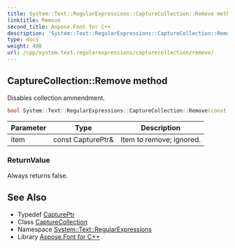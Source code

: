```yaml
---
title: System::Text::RegularExpressions::CaptureCollection::Remove method
linktitle: Remove
second_title: Aspose.Font for C++
description: 'System::Text::RegularExpressions::CaptureCollection::Remove method. Disables collection ammendment in C++.'
type: docs
weight: 400
url: /cpp/system.text.regularexpressions/capturecollection/remove/
---
```

## CaptureCollection::Remove method


Disables collection ammendment.

```cpp
bool System::Text::RegularExpressions::CaptureCollection::Remove(const CapturePtr &item) override
```


| Parameter | Type | Description |
| --- | --- | --- |
| item | const CapturePtr\& | Item to remove; ignored. |

### ReturnValue

Always returns false.

## See Also

* Typedef [CapturePtr](../../captureptr/)
* Class [CaptureCollection](../)
* Namespace [System::Text::RegularExpressions](../../)
* Library [Aspose.Font for C++](../../../)
